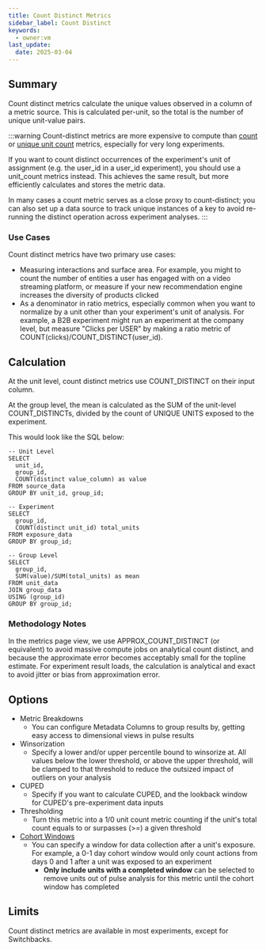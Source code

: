 ```yaml
---
title: Count Distinct Metrics
sidebar_label: Count Distinct
keywords:
  - owner:vm
last_update:
  date: 2025-03-04
---
```


## Summary

Count distinct metrics calculate the unique values observed in a column of a metric source. This is calculated per-unit, so the total is the number of unique unit-value pairs.

:::warning
Count-distinct metrics are more expensive to compute than [count](./count) or [unique unit count](./unit-count-once) metrics, especially for very long experiments.

If you want to count distinct occurrences of the experiment's unit of assignment (e.g. the user_id in a user_id experiment), you should use a unit_count metrics instead. This achieves the same result, but more efficiently calculates and stores the metric data.

In many cases a count metric serves as a close proxy to count-distinct; you can also set up a data source to track unique instances of a key to avoid re-running the distinct operation across experiment analyses.
:::

### Use Cases

Count distinct metrics have two primary use cases:

- Measuring interactions and surface area. For example, you might to count the number of entities a user has engaged with on a video streaming platform, or measure if your new recommendation engine increases the diversity of products clicked
- As a denominator in ratio metrics, especially common when you want to normalize by a unit other than your experiment's unit of analysis. For example, a B2B experiment might run an experiment at the company level, but measure "Clicks per USER" by making a ratio metric of COUNT(clicks)/COUNT_DISTINCT(user_id).

## Calculation

At the unit level, count distinct metrics use COUNT_DISTINCT on their input column.

At the group level, the mean is calculated as the SUM of the unit-level COUNT_DISTINCTs, divided by the count of UNIQUE UNITS exposed to the experiment.

This would look like the SQL below:

```
-- Unit Level
SELECT
  unit_id,
  group_id,
  COUNT(distinct value_column) as value
FROM source_data
GROUP BY unit_id, group_id;

-- Experiment
SELECT
  group_id,
  COUNT(distinct unit_id) total_units
FROM exposure_data
GROUP BY group_id;

-- Group Level
SELECT
  group_id,
  SUM(value)/SUM(total_units) as mean
FROM unit_data
JOIN group_data
USING (group_id)
GROUP BY group_id;
```

### Methodology Notes

In the metrics page view, we use APPROX_COUNT_DISTINCT (or equivalent) to avoid massive compute jobs on analytical count distinct, and because the approximate error becomes acceptably small for the topline estimate. For experiment result loads, the calculation is analytical and exact to avoid jitter or bias from approximation error.

## Options

- Metric Breakdowns
  - You can configure Metadata Columns to group results by, getting easy access to dimensional views in pulse results
- Winsorization
  - Specify a lower and/or upper percentile bound to winsorize at. All values below the lower threshold, or above the upper threshold, will be clamped to that threshold to reduce the outsized impact of outliers on your analysis
- CUPED
  - Specify if you want to calculate CUPED, and the lookback window for CUPED's pre-experiment data inputs
- Thresholding
  - Turn this metric into a 1/0 unit count metric counting if the unit's total count equals to or surpasses (>=) a given threshold
- [Cohort Windows](../features/cohort-metrics.md)
  - You can specify a window for data collection after a unit's exposure. For example, a 0-1 day cohort window would only count actions from days 0 and 1 after a unit was exposed to an experiment
    - **Only include units with a completed window** can be selected to remove units out of pulse analysis for this metric until the cohort window has completed

## Limits
Count distinct metrics are available in most experiments, except for Switchbacks.
